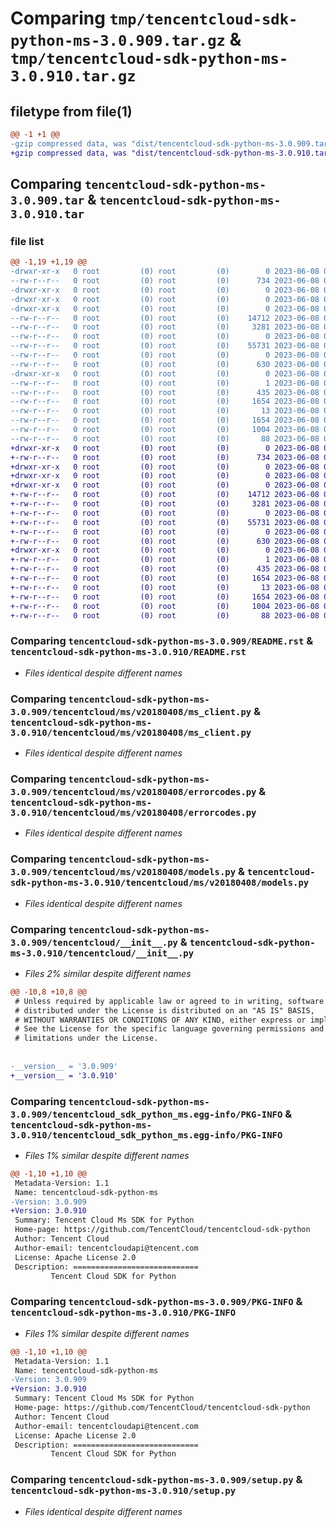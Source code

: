 # Comparing `tmp/tencentcloud-sdk-python-ms-3.0.909.tar.gz` & `tmp/tencentcloud-sdk-python-ms-3.0.910.tar.gz`

## filetype from file(1)

```diff
@@ -1 +1 @@
-gzip compressed data, was "dist/tencentcloud-sdk-python-ms-3.0.909.tar", last modified: Thu Jun  8 00:29:39 2023, max compression
+gzip compressed data, was "dist/tencentcloud-sdk-python-ms-3.0.910.tar", last modified: Thu Jun  8 09:15:36 2023, max compression
```

## Comparing `tencentcloud-sdk-python-ms-3.0.909.tar` & `tencentcloud-sdk-python-ms-3.0.910.tar`

### file list

```diff
@@ -1,19 +1,19 @@
-drwxr-xr-x   0 root         (0) root         (0)        0 2023-06-08 00:29:39.000000 tencentcloud-sdk-python-ms-3.0.909/
--rw-r--r--   0 root         (0) root         (0)      734 2023-06-08 00:29:39.000000 tencentcloud-sdk-python-ms-3.0.909/README.rst
-drwxr-xr-x   0 root         (0) root         (0)        0 2023-06-08 00:29:39.000000 tencentcloud-sdk-python-ms-3.0.909/tencentcloud/
-drwxr-xr-x   0 root         (0) root         (0)        0 2023-06-08 00:29:39.000000 tencentcloud-sdk-python-ms-3.0.909/tencentcloud/ms/
-drwxr-xr-x   0 root         (0) root         (0)        0 2023-06-08 00:29:39.000000 tencentcloud-sdk-python-ms-3.0.909/tencentcloud/ms/v20180408/
--rw-r--r--   0 root         (0) root         (0)    14712 2023-06-08 00:29:39.000000 tencentcloud-sdk-python-ms-3.0.909/tencentcloud/ms/v20180408/ms_client.py
--rw-r--r--   0 root         (0) root         (0)     3281 2023-06-08 00:29:39.000000 tencentcloud-sdk-python-ms-3.0.909/tencentcloud/ms/v20180408/errorcodes.py
--rw-r--r--   0 root         (0) root         (0)        0 2023-06-08 00:29:39.000000 tencentcloud-sdk-python-ms-3.0.909/tencentcloud/ms/v20180408/__init__.py
--rw-r--r--   0 root         (0) root         (0)    55731 2023-06-08 00:29:39.000000 tencentcloud-sdk-python-ms-3.0.909/tencentcloud/ms/v20180408/models.py
--rw-r--r--   0 root         (0) root         (0)        0 2023-06-08 00:29:39.000000 tencentcloud-sdk-python-ms-3.0.909/tencentcloud/ms/__init__.py
--rw-r--r--   0 root         (0) root         (0)      630 2023-06-08 00:29:39.000000 tencentcloud-sdk-python-ms-3.0.909/tencentcloud/__init__.py
-drwxr-xr-x   0 root         (0) root         (0)        0 2023-06-08 00:29:39.000000 tencentcloud-sdk-python-ms-3.0.909/tencentcloud_sdk_python_ms.egg-info/
--rw-r--r--   0 root         (0) root         (0)        1 2023-06-08 00:29:39.000000 tencentcloud-sdk-python-ms-3.0.909/tencentcloud_sdk_python_ms.egg-info/dependency_links.txt
--rw-r--r--   0 root         (0) root         (0)      435 2023-06-08 00:29:39.000000 tencentcloud-sdk-python-ms-3.0.909/tencentcloud_sdk_python_ms.egg-info/SOURCES.txt
--rw-r--r--   0 root         (0) root         (0)     1654 2023-06-08 00:29:39.000000 tencentcloud-sdk-python-ms-3.0.909/tencentcloud_sdk_python_ms.egg-info/PKG-INFO
--rw-r--r--   0 root         (0) root         (0)       13 2023-06-08 00:29:39.000000 tencentcloud-sdk-python-ms-3.0.909/tencentcloud_sdk_python_ms.egg-info/top_level.txt
--rw-r--r--   0 root         (0) root         (0)     1654 2023-06-08 00:29:39.000000 tencentcloud-sdk-python-ms-3.0.909/PKG-INFO
--rw-r--r--   0 root         (0) root         (0)     1004 2023-06-08 00:29:39.000000 tencentcloud-sdk-python-ms-3.0.909/setup.py
--rw-r--r--   0 root         (0) root         (0)       88 2023-06-08 00:29:39.000000 tencentcloud-sdk-python-ms-3.0.909/setup.cfg
+drwxr-xr-x   0 root         (0) root         (0)        0 2023-06-08 09:15:36.000000 tencentcloud-sdk-python-ms-3.0.910/
+-rw-r--r--   0 root         (0) root         (0)      734 2023-06-08 09:15:36.000000 tencentcloud-sdk-python-ms-3.0.910/README.rst
+drwxr-xr-x   0 root         (0) root         (0)        0 2023-06-08 09:15:36.000000 tencentcloud-sdk-python-ms-3.0.910/tencentcloud/
+drwxr-xr-x   0 root         (0) root         (0)        0 2023-06-08 09:15:36.000000 tencentcloud-sdk-python-ms-3.0.910/tencentcloud/ms/
+drwxr-xr-x   0 root         (0) root         (0)        0 2023-06-08 09:15:36.000000 tencentcloud-sdk-python-ms-3.0.910/tencentcloud/ms/v20180408/
+-rw-r--r--   0 root         (0) root         (0)    14712 2023-06-08 09:15:36.000000 tencentcloud-sdk-python-ms-3.0.910/tencentcloud/ms/v20180408/ms_client.py
+-rw-r--r--   0 root         (0) root         (0)     3281 2023-06-08 09:15:36.000000 tencentcloud-sdk-python-ms-3.0.910/tencentcloud/ms/v20180408/errorcodes.py
+-rw-r--r--   0 root         (0) root         (0)        0 2023-06-08 09:15:36.000000 tencentcloud-sdk-python-ms-3.0.910/tencentcloud/ms/v20180408/__init__.py
+-rw-r--r--   0 root         (0) root         (0)    55731 2023-06-08 09:15:36.000000 tencentcloud-sdk-python-ms-3.0.910/tencentcloud/ms/v20180408/models.py
+-rw-r--r--   0 root         (0) root         (0)        0 2023-06-08 09:15:36.000000 tencentcloud-sdk-python-ms-3.0.910/tencentcloud/ms/__init__.py
+-rw-r--r--   0 root         (0) root         (0)      630 2023-06-08 09:15:36.000000 tencentcloud-sdk-python-ms-3.0.910/tencentcloud/__init__.py
+drwxr-xr-x   0 root         (0) root         (0)        0 2023-06-08 09:15:36.000000 tencentcloud-sdk-python-ms-3.0.910/tencentcloud_sdk_python_ms.egg-info/
+-rw-r--r--   0 root         (0) root         (0)        1 2023-06-08 09:15:36.000000 tencentcloud-sdk-python-ms-3.0.910/tencentcloud_sdk_python_ms.egg-info/dependency_links.txt
+-rw-r--r--   0 root         (0) root         (0)      435 2023-06-08 09:15:36.000000 tencentcloud-sdk-python-ms-3.0.910/tencentcloud_sdk_python_ms.egg-info/SOURCES.txt
+-rw-r--r--   0 root         (0) root         (0)     1654 2023-06-08 09:15:36.000000 tencentcloud-sdk-python-ms-3.0.910/tencentcloud_sdk_python_ms.egg-info/PKG-INFO
+-rw-r--r--   0 root         (0) root         (0)       13 2023-06-08 09:15:36.000000 tencentcloud-sdk-python-ms-3.0.910/tencentcloud_sdk_python_ms.egg-info/top_level.txt
+-rw-r--r--   0 root         (0) root         (0)     1654 2023-06-08 09:15:36.000000 tencentcloud-sdk-python-ms-3.0.910/PKG-INFO
+-rw-r--r--   0 root         (0) root         (0)     1004 2023-06-08 09:15:36.000000 tencentcloud-sdk-python-ms-3.0.910/setup.py
+-rw-r--r--   0 root         (0) root         (0)       88 2023-06-08 09:15:36.000000 tencentcloud-sdk-python-ms-3.0.910/setup.cfg
```

### Comparing `tencentcloud-sdk-python-ms-3.0.909/README.rst` & `tencentcloud-sdk-python-ms-3.0.910/README.rst`

 * *Files identical despite different names*

### Comparing `tencentcloud-sdk-python-ms-3.0.909/tencentcloud/ms/v20180408/ms_client.py` & `tencentcloud-sdk-python-ms-3.0.910/tencentcloud/ms/v20180408/ms_client.py`

 * *Files identical despite different names*

### Comparing `tencentcloud-sdk-python-ms-3.0.909/tencentcloud/ms/v20180408/errorcodes.py` & `tencentcloud-sdk-python-ms-3.0.910/tencentcloud/ms/v20180408/errorcodes.py`

 * *Files identical despite different names*

### Comparing `tencentcloud-sdk-python-ms-3.0.909/tencentcloud/ms/v20180408/models.py` & `tencentcloud-sdk-python-ms-3.0.910/tencentcloud/ms/v20180408/models.py`

 * *Files identical despite different names*

### Comparing `tencentcloud-sdk-python-ms-3.0.909/tencentcloud/__init__.py` & `tencentcloud-sdk-python-ms-3.0.910/tencentcloud/__init__.py`

 * *Files 2% similar despite different names*

```diff
@@ -10,8 +10,8 @@
 # Unless required by applicable law or agreed to in writing, software
 # distributed under the License is distributed on an "AS IS" BASIS,
 # WITHOUT WARRANTIES OR CONDITIONS OF ANY KIND, either express or implied.
 # See the License for the specific language governing permissions and
 # limitations under the License.
 
 
-__version__ = '3.0.909'
+__version__ = '3.0.910'
```

### Comparing `tencentcloud-sdk-python-ms-3.0.909/tencentcloud_sdk_python_ms.egg-info/PKG-INFO` & `tencentcloud-sdk-python-ms-3.0.910/tencentcloud_sdk_python_ms.egg-info/PKG-INFO`

 * *Files 1% similar despite different names*

```diff
@@ -1,10 +1,10 @@
 Metadata-Version: 1.1
 Name: tencentcloud-sdk-python-ms
-Version: 3.0.909
+Version: 3.0.910
 Summary: Tencent Cloud Ms SDK for Python
 Home-page: https://github.com/TencentCloud/tencentcloud-sdk-python
 Author: Tencent Cloud
 Author-email: tencentcloudapi@tencent.com
 License: Apache License 2.0
 Description: ============================
         Tencent Cloud SDK for Python
```

### Comparing `tencentcloud-sdk-python-ms-3.0.909/PKG-INFO` & `tencentcloud-sdk-python-ms-3.0.910/PKG-INFO`

 * *Files 1% similar despite different names*

```diff
@@ -1,10 +1,10 @@
 Metadata-Version: 1.1
 Name: tencentcloud-sdk-python-ms
-Version: 3.0.909
+Version: 3.0.910
 Summary: Tencent Cloud Ms SDK for Python
 Home-page: https://github.com/TencentCloud/tencentcloud-sdk-python
 Author: Tencent Cloud
 Author-email: tencentcloudapi@tencent.com
 License: Apache License 2.0
 Description: ============================
         Tencent Cloud SDK for Python
```

### Comparing `tencentcloud-sdk-python-ms-3.0.909/setup.py` & `tencentcloud-sdk-python-ms-3.0.910/setup.py`

 * *Files identical despite different names*

